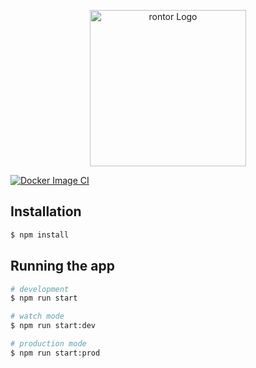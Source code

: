 <p align="center">
    <a href="http://rontor.hanriel.ru/" target="blank"><img src="https://rontor.hanriel.ru/Logo_Dark_Badge.png" width="250" alt="rontor Logo" /></a>
</p>

[![Docker Image CI](https://github.com/hanriel/rontor/actions/workflows/deploy.yml/badge.svg)](https://github.com/hanriel/rontor/actions/workflows/deploy.yml)

## Installation

```bash
$ npm install
```

## Running the app

```bash
# development
$ npm run start

# watch mode
$ npm run start:dev

# production mode
$ npm run start:prod
```
